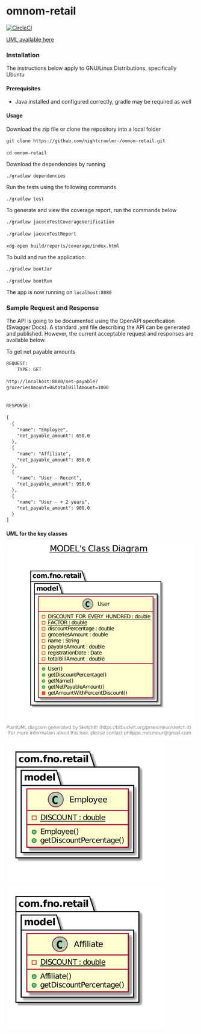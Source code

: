 # omnom-retail

[![CircleCI](https://circleci.com/gh/nightcrawler-/omnom-retail.svg?style=svg)](https://circleci.com/gh/nightcrawler-/omnom-retail)

[UML available here](files/retail.pdf)

### Installation

The instructions below apply to GNU/Linux Distributions, specifically Ubuntu

#### Prerequisites

* Java installed and configured correctly, gradle may be required as well

#### Usage

Download the zip file or clone the repository into a local folder

```
git clone https://github.com/nightcrawler-/omnom-retail.git

cd omnom-retail
```

Download the dependencies by running

```
./gradlew dependencies
```

Run the tests using the following commands

``` 
./gradlew test
```

To generate and view the coverage report, run the commands below

```
./gradlew jacocoTestCoverageVerification

./gradlew jacocoTestReport

xdg-open build/reports/coverage/index.html
```

To build and run the application:

```
./gradlew bootJar

./gradlew bootRun
```

The app is now running on `localhost:8080`

### Sample Request and Response
The API is going to be documented using the OpenAPI specification (Swagger Docs). A standard .yml file describing the API can be generated and published. 
However, the current acceptable request and responses are available below.

To get net payable amounts

```
REQUEST:
    TYPE: GET

http://localhost:8080/net-payable?groceriesAmount=0&totalBillAmount=1000


RESPONSE:

[
  {
    "name": "Employee",
    "net_payable_amount": 650.0
  },
  {
    "name": "Affiliate",
    "net_payable_amount": 850.0
  },
  {
    "name": "User - Recent",
    "net_payable_amount": 950.0
  },
  {
    "name": "User - + 2 years",
    "net_payable_amount": 900.0
  }
]
```

#### UML for the key classes

![User](files/model.png)
![Employee](files/employee.png)
![Affiliate](files/affiliate.png)

